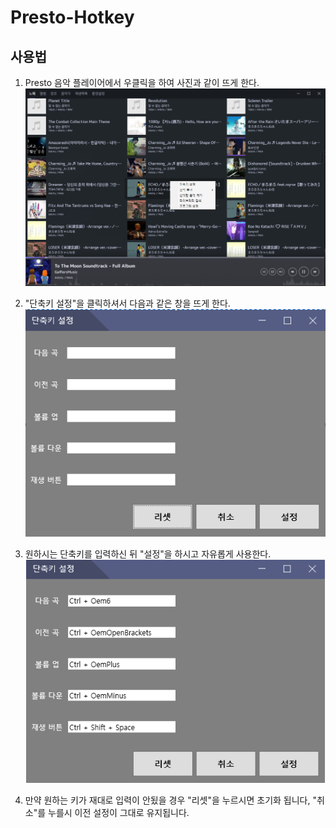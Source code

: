 # Presto-Hotkey

## 사용법

 1. Presto 음악 플레이어에서 우클릭을 하여 사진과 같이 뜨게 한다. ![설정창 열기](./Readme/Picture1.png)

 2. "단축키 설정"을 클릭하셔서 다음과 같은 창을 뜨게 한다. ![설정창 사진](./Readme/Picture2.png)

 3. 원하시는 단축키를 입력하신 뒤 "설정"을 하시고 자유롭게 사용한다. ![설정한 설정창 사진](./Readme/Picture3.png)

 4. 만약 원하는 키가 재대로 입력이 안됬을 경우 "리셋"을 누르시면 초기화 됩니다, "취소"를 누를시 이전 설정이 그대로 유지됩니다.
